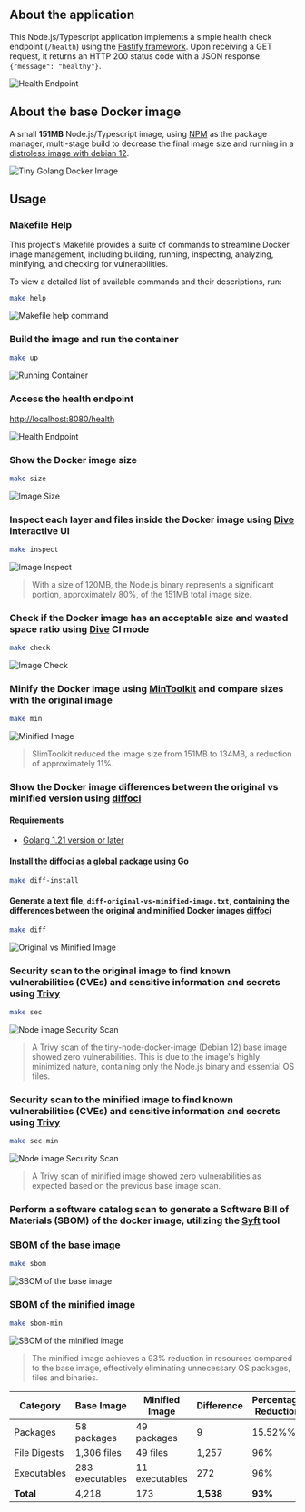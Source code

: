 ## About the application
This Node.js/Typescript application implements a simple health check endpoint (`/health`) using the [Fastify framework](https://github.com/fastify/fastify). Upon receiving a GET request, it returns an HTTP 200 status code with a JSON response: `{"message": "healthy"}`.

![Health Endpoint](assets/images/health-endpoint.png)

## About the base Docker image
A small **151MB** Node.js/Typescript image, using [NPM](https://github.com/npm/cli) as the package manager, multi-stage build to decrease the final image size and running in a [distroless image with debian 12](https://github.com/GoogleContainerTools/distroless?tab=readme-ov-file#debian-12).

![Tiny Golang Docker Image](assets/images/final-image-size.png)

## Usage

### Makefile Help

This project's Makefile provides a suite of commands to streamline Docker image management, including building, running, inspecting, analyzing, minifying, and checking for vulnerabilities.

To view a detailed list of available commands and their descriptions, run:

```bash
make help
```

![Makefile help command](../assets/images/makefile-help.png)

### Build the image and run the container
```bash
make up
```
![Running Container](assets/images/running-container.png)

### Access the health endpoint
[http://localhost:8080/health](http://localhost:8080/health)

![Health Endpoint](assets/images/health-endpoint.png)

### Show the Docker image size
```bash
make size
```
![Image Size](assets/images/image-size.png)

### Inspect each layer and files inside the Docker image using [Dive](https://github.com/wagoodman/dive) interactive UI
```bash
make inspect
```
![Image Inspect](assets/images/image-inspect.png)
> With a size of 120MB, the Node.js binary represents a significant portion, approximately 80%, of the 151MB total image size.

### Check if the Docker image has an acceptable size and wasted space ratio using [Dive](https://github.com/wagoodman/dive) CI mode
```bash
make check
```
![Image Check](assets/images/image-check.png)

### Minify the Docker image using [MinToolkit](https://github.com/mintoolkit/mint) and compare sizes with the original image
```bash
make min
```
![Minified Image](assets/images/minified-image.png)

> SlimToolkit reduced the image size from 151MB to 134MB, a reduction of approximately 11%.

### Show the Docker image differences between the original vs minified version using [diffoci](https://github.com/reproducible-containers/diffoci)
#### Requirements
- [Golang 1.21 version or later](https://go.dev/doc/install)

#### Install the [diffoci](https://github.com/reproducible-containers/diffoci) as a global package using Go
```bash
make diff-install
```

#### Generate a text file, `diff-original-vs-minified-image.txt`, containing the differences between the original and minified Docker images [diffoci](https://github.com/reproducible-containers/diffoci)
```bash
make diff
```

![Original vs Minified Image](assets/images/diff-images-file.png)

### Security scan to the original image to find known vulnerabilities (CVEs) and sensitive information and secrets using [Trivy](https://github.com/aquasecurity/trivy)
```bash
make sec
```
![Node image Security Scan](assets/images/node-image-security-scan.png)

> A Trivy scan of the tiny-node-docker-image (Debian 12) base image showed zero vulnerabilities. This is due to the image's highly minimized nature, containing only the Node.js binary and essential OS files.

### Security scan to the minified image to find known vulnerabilities (CVEs) and sensitive information and secrets using [Trivy](https://github.com/aquasecurity/trivy)
```bash
make sec-min
```
![Node image Security Scan](assets/images/node-min-image-security-scan.png)

> A Trivy scan of minified image showed zero vulnerabilities as expected based on the previous base image scan.

### Perform a software catalog scan to generate a Software Bill of Materials (SBOM) of the docker image, utilizing the [Syft](https://github.com/anchore/syft) tool

### SBOM of the base image
```bash
make sbom
```
![SBOM of the base image](assets/images/sbom-base-image.png)

### SBOM of the minified image
```bash
make sbom-min
```
![SBOM of the minified image](assets/images/sbom-minified-image.png)
> The minified image achieves a 93% reduction in resources compared to the base image, effectively eliminating unnecessary OS packages, files and binaries.

| Category      | Base Image        | Minified Image | Difference | Percentage Reduction |
|---------------|-------------------|----------------|------------|----------------------|
| Packages      | 58 packages       | 49 packages    | 9          | 15.52%%              |
| File Digests  | 1,306 files       | 49 files       | 1,257      | 96%                  |
| Executables   | 283 executables   | 11 executables | 272        | 96%                  |
| **Total**     | 4,218             | 173            | **1,538**  | **93%**              |